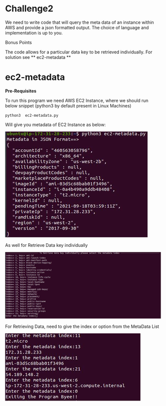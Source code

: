# Challenge2

We need to write code that will query the meta data of an instance within AWS and provide a json formatted output. The choice of language and implementation is up to you.

Bonus Points

The code allows for a particular data key to be retrieved individually. For solution see ** ec2-metadata **

# ec2-metadata

**Pre-Requisites**

To run this program we need AWS EC2 Instance, where we should run below snippet (python3 by default present in Linux Machines)

```
python3  ec2-metadata.py
```

Will give you metadata of EC2 Instance as below:


<img src="MetadataJSON.jpeg" alt="MetadataJSON" class="inline"/>

As well for Retrieve Data key individually

<img src="MetadataOptions.jpeg" alt="MetadataOptions" class="inline"/>

For Retrieving Data, need to give the index or option from the MetaData List

<img src="MetadataIndex.jpeg" alt="hi" class="inline"/>
